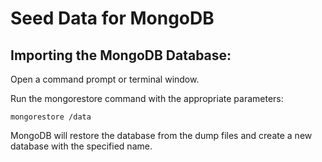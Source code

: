 # Seed Data for MongoDB

## Importing the MongoDB Database:

Open a command prompt or terminal window.

Run the mongorestore command with the appropriate parameters:

```
mongorestore /data
```

MongoDB will restore the database from the dump files and create a new database with the specified name.
